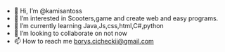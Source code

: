 - 👋 Hi, I’m @kamisantoss
- 👀 I’m interested in Scooters,game and create web and easy programs.
- 🌱 I’m currently learning Java,Js,css,html,C#,python
- 💞️ I’m looking to collaborate on not now
- 📫 How to reach me borys.cicheckii@gmail.com

<!---
kamisantoss/kamisantoss is a ✨ special ✨ repository because its `README.md` (this file) appears on your GitHub profile.
You can click the Preview link to take a look at your changes.
--->
